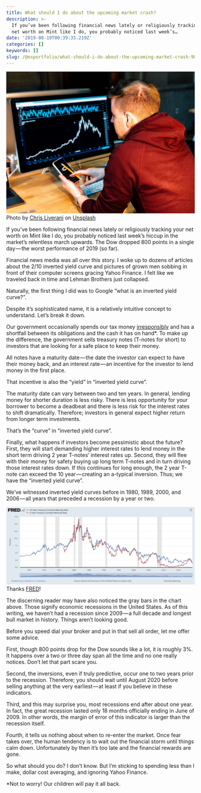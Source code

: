 ```yaml
---
title: What should I do about the upcoming market crash?
description: >-
  If you’ve been following financial news lately or religiously tracking your
  net worth on Mint like I do, you probably noticed last week’s…
date: '2019-08-19T00:39:35.219Z'
categories: []
keywords: []
slug: /@osportfolio/what-should-i-do-about-the-upcoming-market-crash-905c52c44b84
---
```


![Photo by [Chris Liverani](https://unsplash.com/@chrisliverani?utm_source=unsplash&utm_medium=referral&utm_content=creditCopyText) on [Unsplash](https://unsplash.com/search/photos/chart?utm_source=unsplash&utm_medium=referral&utm_content=creditCopyText)](img/1__pEfOBEt4OgwJYlfNjjTGuA.jpeg)
Photo by [Chris Liverani](https://unsplash.com/@chrisliverani?utm_source=unsplash&utm_medium=referral&utm_content=creditCopyText) on [Unsplash](https://unsplash.com/search/photos/chart?utm_source=unsplash&utm_medium=referral&utm_content=creditCopyText)

If you’ve been following financial news lately or religiously tracking your net worth on Mint like I do, you probably noticed last week’s hiccup in the market’s relentless march upwards. The Dow dropped 800 points in a single day — the worst performance of 2019 (so far).

Financial news media was all over this story. I woke up to dozens of articles about the 2/10 inverted yield curve and pictures of grown men sobbing in front of their computer screens gracing Yahoo Finance. I felt like we traveled back in time and Lehman Brothers just collapsed.

Naturally, the first thing I did was to Google “what is an inverted yield curve?”.

Despite it’s sophisticated name, it is a relatively intuitive concept to understand. Let’s break it down.

Our government occasionally spends our tax money [irresponsibly](https://medium.com/effai-me/tagged/freedom) and has a shortfall between its obligations and the cash it has on hand\*. To make up the difference, the government sells treasury notes (T-notes for short) to investors that are looking for a safe place to keep their money.

All notes have a maturity date — the date the investor can expect to have their money back, and an interest rate — an incentive for the investor to lend money in the first place.

That incentive is also the “yield” in “inverted yield curve”.

The maturity date can vary between two and ten years. In general, lending money for shorter duration is less risky. There is less opportunity for your borrower to become a deadbeat and there is less risk for the interest rates to shift dramatically. Therefore; investors in general expect higher return from longer term investments.

That’s the “curve” in “inverted yield curve”.

Finally, what happens if investors become pessimistic about the future? First, they will start demanding higher interest rates to lend money in the short term driving 2 year T-notes’ interest rates up. Second, they will flee with their money for safety buying up long term T-notes and in turn driving those interest rates down. If this continues for long enough, the 2 year T-note can exceed the 10 year — creating an a-typical inversion. Thus; we have the “inverted yield curve”.

We’ve witnessed inverted yield curves before in 1980, 1989, 2000, and 2006 — all years that preceded a recession by a year or two.

![Thanks [FRED](https://fred.stlouisfed.org/graph/?g=oF0u)!](img/1__eSoLFvoMPnv6PSivR2OedA.png)
Thanks [FRED](https://fred.stlouisfed.org/graph/?g=oF0u)!

The discerning reader may have also noticed the gray bars in the chart above. Those signify economic recessions in the United States. As of this writing, we haven’t had a recession since 2009 — a full decade and longest bull market in history. Things aren’t looking good.

Before you speed dial your broker and put in that sell all order, let me offer some advice.

First, though 800 points drop for the Dow sounds like a lot, it is roughly 3%. It happens over a two or three day span all the time and no one really notices. Don’t let that part scare you.

Second, the inversions, even if truly predictive, occur one to two years prior to the recession. Therefore; you should wait until August 2020 before selling anything at the very earliest — at least if you believe in these indicators.

Third, and this may surprise you, most recessions end after about one year. In fact, the great recession lasted only 18 months officially ending in June of 2009. In other words, the margin of error of this indicator is larger than the recession itself.

Fourth, it tells us nothing about when to re-enter the market. Once fear takes over, the human tendency is to wait out the financial storm until things calm down. Unfortunately by then it’s too late and the financial rewards are gone.

So what should you do? I don’t know. But I’m sticking to spending less than I make, dollar cost averaging, and ignoring Yahoo Finance.

\*Not to worry! Our children will pay it all back.